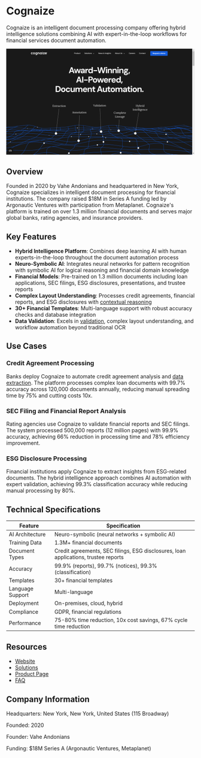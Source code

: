 # Cognaize

Cognaize is an intelligent document processing company offering hybrid intelligence solutions combining AI with expert-in-the-loop workflows for financial services document automation.

![Cognaize](assets/cognaize.png)


## Overview

Founded in 2020 by Vahe Andonians and headquartered in New York, Cognaize specializes in intelligent document processing for financial institutions. The company raised $18M in Series A funding led by Argonautic Ventures with participation from Metaplanet. Cognaize's platform is trained on over 1.3 million financial documents and serves major global banks, rating agencies, and insurance providers.

## Key Features

- **Hybrid Intelligence Platform**: Combines deep learning AI with human experts-in-the-loop throughout the document automation process
- **Neuro-Symbolic AI**: Integrates neural networks for pattern recognition with symbolic AI for logical reasoning and financial domain knowledge
- **Financial Models**: Pre-trained on 1.3 million documents including loan applications, SEC filings, ESG disclosures, presentations, and trustee reports
- **Complex Layout Understanding**: Processes credit agreements, financial reports, and ESG disclosures with [contextual reasoning](../../capabilities/document-understanding/index.md)
- **30+ Financial Templates**: Multi-language support with robust accuracy checks and database integration
- **Data Validation**: Excels in [validation](../../capabilities/quality-verification/index.md), complex layout understanding, and workflow automation beyond traditional OCR

## Use Cases

### Credit Agreement Processing
Banks deploy Cognaize to automate credit agreement analysis and [data extraction](../../capabilities/extraction/index.md). The platform processes complex loan documents with 99.7% accuracy across 120,000 documents annually, reducing manual spreading time by 75% and cutting costs 10x.

### SEC Filing and Financial Report Analysis
Rating agencies use Cognaize to validate financial reports and SEC filings. The system processed 500,000 reports (12 million pages) with 99.9% accuracy, achieving 66% reduction in processing time and 78% efficiency improvement.

### ESG Disclosure Processing
Financial institutions apply Cognaize to extract insights from ESG-related documents. The hybrid intelligence approach combines AI automation with expert validation, achieving 99.3% classification accuracy while reducing manual processing by 80%.

## Technical Specifications

| Feature | Specification |
|---------|---------------|
| AI Architecture | Neuro-symbolic (neural networks + symbolic AI) |
| Training Data | 1.3M+ financial documents |
| Document Types | Credit agreements, SEC filings, ESG disclosures, loan applications, trustee reports |
| Accuracy | 99.9% (reports), 99.7% (notices), 99.3% (classification) |
| Templates | 30+ financial templates |
| Language Support | Multi-language |
| Deployment | On-premises, cloud, hybrid |
| Compliance | GDPR, financial regulations |
| Performance | 75-80% time reduction, 10x cost savings, 67% cycle time reduction |

## Resources

- [Website](https://www.cognaize.com/)
- [Solutions](https://www.cognaize.com/solutions)
- [Product Page](https://www.cognaize.com/product)
- [FAQ](https://www.cognaize.com/faq)

## Company Information

Headquarters: New York, New York, United States (115 Broadway)

Founded: 2020

Founder: Vahe Andonians

Funding: $18M Series A (Argonautic Ventures, Metaplanet)
